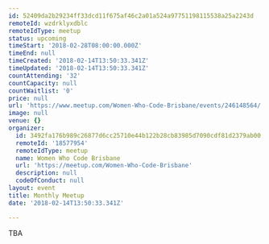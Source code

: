 ```yaml
---
id: 52409da2b29234ff33dcd11f675af46c2a01a524a97751198115538a25a2243d
remoteId: wzdrklyxdblc
remoteIdType: meetup
status: upcoming
timeStart: '2018-02-28T08:00:00.000Z'
timeEnd: null
timeCreated: '2018-02-14T13:50:33.341Z'
timeUpdated: '2018-02-14T13:50:33.341Z'
countAttending: '32'
countCapacity: null
countWaitlist: '0'
price: null
url: 'https://www.meetup.com/Women-Who-Code-Brisbane/events/246148564/'
image: null
venue: {}
organizer:
  id: 3492fa176b989c26877d6cc25710e44b122b28cb83985d7090cdf81d2379ab00
  remoteId: '18577954'
  remoteIdType: meetup
  name: Women Who Code Brisbane
  url: 'https://meetup.com/Women-Who-Code-Brisbane'
  description: null
  codeOfConduct: null
layout: event
title: Monthly Meetup
date: '2018-02-14T13:50:33.341Z'

---
```

<p>TBA</p>
